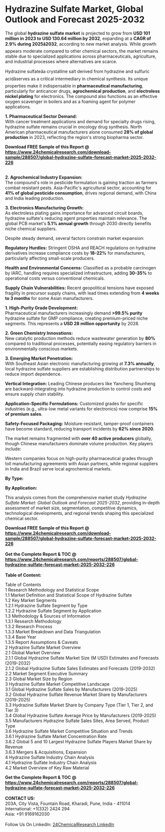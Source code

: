 <h1>Hydrazine Sulfate Market, Global Outlook and Forecast 2025-2032</h1><p>The global <strong>hydrazine sulfate market</strong> is projected to grow from <strong>USD 101 million in 2023 to USD 130.64 million by 2032</strong>, expanding at a <strong>CAGR of 2.9% during 2025â2032</strong>, according to new market analysis. While growth appears moderate compared to other chemical sectors, the market remains stable due to specialized applications across pharmaceuticals, agriculture, and industrial processes where alternatives are scarce.</p><p>Hydrazine sulfateâa crystalline salt derived from hydrazine and sulfuric acidâserves as a critical intermediary in chemical synthesis. Its unique properties make it indispensable in <strong>pharmaceutical manufacturing</strong>, particularly for anticancer drugs, <strong>agrochemical production</strong>, and <strong>electroless nickel plating</strong> for electronics. The compound also functions as an effective oxygen scavenger in boilers and as a foaming agent for polymer applications.</p><p><strong>1. Pharmaceutical Sector Demand:</strong><br> 
With cancer treatment applications and demand for specialty drugs rising, hydrazine sulfate remains crucial in oncology drug synthesis. North American pharmaceutical manufacturers alone consumed <strong>28% of global production</strong> in 2023, reflecting the region's strong biopharma sector.</p><div><b>Download FREE Sample of this Report @ 
            <a href="https://www.24chemicalresearch.com/download-sample/288507/global-hydrazine-sulfate-forecast-market-2025-2032-226">
            https://www.24chemicalresearch.com/download-sample/288507/global-hydrazine-sulfate-forecast-market-2025-2032-226</a></b></div><br><p><strong>2. Agrochemical Industry Expansion:</strong><br>
The compound's role in pesticide formulation is gaining traction as farmers combat resistant pests. Asia-Pacific's agricultural sector, accounting for <strong>41% of global pesticide consumption</strong>, drives regional demand, with China and India leading production.</p><p><strong>3. Electronics Manufacturing Growth:</strong><br>
As electroless plating gains importance for advanced circuit boards, hydrazine sulfate's reducing agent properties maintain relevance. The global PCB market's <strong>5.1% annual growth</strong> through 2030 directly benefits niche chemical suppliers.</p><p>Despite steady demand, several factors constrain market expansion:</p><p><strong>Regulatory Hurdles:</strong> Stringent OSHA and REACH regulations on hydrazine derivatives increase compliance costs by <strong>18-22%</strong> for manufacturers, particularly affecting small-scale producers.</p><p><strong>Health and Environmental Concerns:</strong> Classified as a probable carcinogen by IARC, handling requires specialized infrastructure, adding <strong>30-35%</strong> to operational costs versus conventional chemicals.</p><p><strong>Supply Chain Vulnerabilities:</strong> Recent geopolitical tensions have exposed fragility in precursor supply chains, with lead times extending from <strong>4 weeks to 3 months</strong> for some Asian manufacturers.</p><p><strong>1. High-Purity Grade Development:</strong><br>  
Pharmaceutical manufacturers increasingly demand <strong>&gt;99.5% purity</strong> hydrazine sulfate for GMP compliance, creating premium-priced niche segments. This represents a <strong>USD 28 million opportunity</strong> by 2028.</p><p><strong>2. Green Chemistry Innovations:</strong><br>  
New catalytic production methods reduce wastewater generation by <strong>80%</strong> compared to traditional processes, potentially easing regulatory barriers in environmentally conscious markets.</p><p><strong>3. Emerging Market Penetration:</strong><br>  
With Southeast Asian electronic manufacturing growing at <strong>7.3% annually</strong>, local hydrazine sulfate suppliers are establishing distribution partnerships to reduce import dependence.</p><p><strong>Vertical Integration:</strong> Leading Chinese producers like Yancheng Shunheng are backward-integrating into hydrazine production to control costs and ensure supply chain stability.</p><p><strong>Application-Specific Formulations:</strong> Customized grades for specific industries (e.g., ultra-low metal variants for electronics) now comprise <strong>15% of premium sales</strong>.</p><p><strong>Safety-Focused Packaging:</strong> Moisture-resistant, tamper-proof containers have become standard, reducing transport incidents by <strong>62% since 2020</strong>.</p><p>The market remains fragmented with <strong>over 40 active producers</strong> globally, though Chinese manufacturers dominate volume production. Key players include:</p><p>Western companies focus on high-purity pharmaceutical grades through toll manufacturing agreements with Asian partners, while regional suppliers in India and Brazil serve local agrochemical markets.</p><p><strong>By Type:</strong></p><p><strong>By Application:</strong></p><p>This analysis comes from the comprehensive market study <em>Hydrazine Sulfate Market: Global Outlook and Forecast 2025-2032</em>, providing in-depth assessment of market size, segmentation, competitive dynamics, technological developments, and regional trends shaping this specialized chemical sector.</p><div><b>Download FREE Sample of this Report @ 
            <a href="https://www.24chemicalresearch.com/download-sample/288507/global-hydrazine-sulfate-forecast-market-2025-2032-226">
            https://www.24chemicalresearch.com/download-sample/288507/global-hydrazine-sulfate-forecast-market-2025-2032-226</a></b></div><br><div><b>Get the Complete Report & TOC @ 
            <a href="https://www.24chemicalresearch.com/reports/288507/global-hydrazine-sulfate-forecast-market-2025-2032-226">
            https://www.24chemicalresearch.com/reports/288507/global-hydrazine-sulfate-forecast-market-2025-2032-226</a></b></div><br>
            <b>Table of Content:</b><p>Table of Contents<br />
1 Research Methodology and Statistical Scope<br />
1.1 Market Definition and Statistical Scope of Hydrazine Sulfate<br />
1.2 Key Market Segments<br />
1.2.1 Hydrazine Sulfate Segment by Type<br />
1.2.2 Hydrazine Sulfate Segment by Application<br />
1.3 Methodology & Sources of Information<br />
1.3.1 Research Methodology<br />
1.3.2 Research Process<br />
1.3.3 Market Breakdown and Data Triangulation<br />
1.3.4 Base Year<br />
1.3.5 Report Assumptions & Caveats<br />
2 Hydrazine Sulfate Market Overview<br />
2.1 Global Market Overview<br />
2.1.1 Global Hydrazine Sulfate Market Size (M USD) Estimates and Forecasts (2019-2032)<br />
2.1.2 Global Hydrazine Sulfate Sales Estimates and Forecasts (2019-2032)<br />
2.2 Market Segment Executive Summary<br />
2.3 Global Market Size by Region<br />
3 Hydrazine Sulfate Market Competitive Landscape<br />
3.1 Global Hydrazine Sulfate Sales by Manufacturers (2019-2025)<br />
3.2 Global Hydrazine Sulfate Revenue Market Share by Manufacturers (2019-2025)<br />
3.3 Hydrazine Sulfate Market Share by Company Type (Tier 1, Tier 2, and Tier 3)<br />
3.4 Global Hydrazine Sulfate Average Price by Manufacturers (2019-2025)<br />
3.5 Manufacturers Hydrazine Sulfate Sales Sites, Area Served, Product Type<br />
3.6 Hydrazine Sulfate Market Competitive Situation and Trends<br />
3.6.1 Hydrazine Sulfate Market Concentration Rate<br />
3.6.2 Global 5 and 10 Largest Hydrazine Sulfate Players Market Share by Revenue<br />
3.6.3 Mergers & Acquisitions, Expansion<br />
4 Hydrazine Sulfate Industry Chain Analysis<br />
4.1 Hydrazine Sulfate Industry Chain Analysis<br />
4.2 Market Overview of Key Raw Material</p><div><b>Get the Complete Report & TOC @ 
            <a href="https://www.24chemicalresearch.com/reports/288507/global-hydrazine-sulfate-forecast-market-2025-2032-226">
            https://www.24chemicalresearch.com/reports/288507/global-hydrazine-sulfate-forecast-market-2025-2032-226</a></b></div><br><b>CONTACT US:</b><br>
            203A, City Vista, Fountain Road, Kharadi, Pune, India - 411014<br>
            International: +1(332) 2424 294<br>
            Asia: +91 9169162030 <br><br>
            Follow Us On LinkedIn: <a href="https://www.linkedin.com/company/24chemicalresearch/">24ChemicalResearch LinkedIn</a>